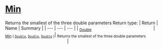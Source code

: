 # [Min](./MathHelper-100663402.md)

Returns the smallest of the three double parameters
Return type:
| Return | Name | Summary | 
| --- | --- | --- | 
| <sub>[Double](https://docs.microsoft.com/en-us/dotnet/api/System.Double)</sub><img width=200/>| <sub>[Min](./MathHelper-100663402.md) ( [`Double`](https://docs.microsoft.com/en-us/dotnet/api/System.Double), [`Double`](https://docs.microsoft.com/en-us/dotnet/api/System.Double), [`Double`](https://docs.microsoft.com/en-us/dotnet/api/System.Double) )</sub>| <sub>Returns the smallest of the three double parameters</sub><img width=200/>| <br>


